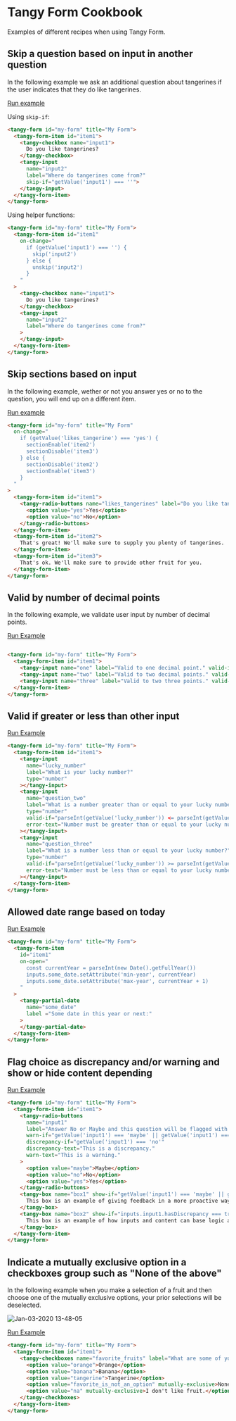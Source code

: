 # Tangy Form Cookbook
Examples of different recipes when using Tangy Form.

## Skip a question based on input in another question
In the following example we ask an additional question about tangerines if the user indicates that they do like tangerines.

[Run example](https://codepen.io/rjsteinert/pen/QWwQwPJ)

Using `skip-if`:
```html
<tangy-form id="my-form" title="My Form">
  <tangy-form-item id="item1">
    <tangy-checkbox name="input1">
      Do you like tangerines?
    </tangy-checkbox>
    <tangy-input 
      name="input2"
      label="Where do tangerines come from?"
      skip-if="getValue('input1') === ''">
    </tangy-input>
  </tangy-form-item>
</tangy-form>
```
Using helper functions:
```html
<tangy-form id="my-form" title="My Form">
  <tangy-form-item id="item1"
    on-change="
      if (getValue('input1') === '') {
        skip('input2')
      } else {
        unskip('input2')
      }
    "
  >
    <tangy-checkbox name="input1">
      Do you like tangerines?
    </tangy-checkbox>
    <tangy-input 
      name="input2"
      label="Where do tangerines come from?"
    >
    </tangy-input>
  </tangy-form-item>
</tangy-form>
```

## Skip sections based on input
In the following example, wether or not you answer yes or no to the question, you will end up on a different item.

[Run example](https://codepen.io/rjsteinert/pen/WNbjPjZ)
```html
<tangy-form id="my-form" title="My Form"
  on-change="
    if (getValue('likes_tangerine') === 'yes') {
      sectionEnable('item2')
      sectionDisable('item3')
    } else {
      sectionDisable('item2')
      sectionEnable('item3')
    }      
  "
>
  <tangy-form-item id="item1">
    <tangy-radio-buttons name="likes_tangerines" label="Do you like tangerines?">
      <option value="yes">Yes</option>
      <option value="no">No</option>
    </tangy-radio-buttons>
  </tangy-form-item>
  <tangy-form-item id="item2">
    That's great! We'll make sure to supply you plenty of tangerines.
  </tangy-form-item>
  <tangy-form-item id="item3">
    That's ok. We'll make sure to provide other fruit for you.
  </tangy-form-item>
</tangy-form>
```


## Valid by number of decimal points
In the following example, we validate user input by number of decimal points.

[Run Example](https://codepen.io/rjsteinert/pen/bGNWzrr)
```html

<tangy-form id="my-form" title="My Form">
  <tangy-form-item id="item1">
    <tangy-input name="one" label="Valid to one decimal point." valid-if="/^[0-9]+\.[0-9]/.test(input.value)"></tangy-input>
    <tangy-input name="two" label="Valid to two decimal points." valid-if="/^[0-9]+\.[0-9][0-9]/.test(input.value)"></tangy-input>
    <tangy-input name="three" label="Valid to two three points." valid-if="/^[0-9]+\.[0-9][0-9][0-9]/.test(input.value)"></tangy-input>
  </tangy-form-item>
</tangy-form>
```


## Valid if greater or less than other input

[Run Example](https://codepen.io/rjsteinert/pen/jOEGbGK)
```html
<tangy-form id="my-form" title="My Form">
  <tangy-form-item id="item1">
    <tangy-input 
      name="lucky_number"
      label="What is your lucky number?"
      type="number"
    ></tangy-input>
    <tangy-input
      name="question_two"
      label="What is a number greater than or equal to your lucky number?"
      type="number"
      valid-if="parseInt(getValue('lucky_number')) <= parseInt(getValue('question_two'))"
      error-text="Number must be greater than or equal to your lucky number."
    ></tangy-input>
    <tangy-input
      name="question_three"
      label="What is a number less than or equal to your lucky number?"
      type="number"
      valid-if="parseInt(getValue('lucky_number')) >= parseInt(getValue('question_three'))"
      error-text="Number must be less than or equal to your lucky number."
    ></tangy-input>
  </tangy-form-item>
</tangy-form>
```

## Allowed date range based on today

[Run Example](https://codepen.io/rjsteinert/pen/mdyBeLm)
```html
<tangy-form id="my-form" title="My Form">
  <tangy-form-item 
    id="item1"
    on-open="
      const currentYear = parseInt(new Date().getFullYear())
      inputs.some_date.setAttribute('min-year', currentYear)
      inputs.some_date.setAttribute('max-year', currentYear + 1)
    "
  >
    <tangy-partial-date 
      name="some_date"
      label ="Some date in this year or next:"
    >
    </tangy-partial-date>
  </tangy-form-item>
</tangy-form>
```

## Flag choice as discrepancy and/or warning and show or hide content depending
[Run Example](https://codepen.io/rjsteinert/pen/eYmGGbM)
```html
<tangy-form id="my-form" title="My Form">
  <tangy-form-item id="item1">
    <tangy-radio-buttons
      name="input1"
      label="Answer No or Maybe and this question will be flagged with a warning. Answer No and this question will be flagged with a discrepancy. If your selection causes a discrepancy or warning to be flagged, you may click submit again to proceed. If however you selected No, submitted, then selected Maybe, because you changed your selection you will be required to click submit one last time."
      warn-if="getValue('input1') === 'maybe' || getValue('input1') === 'no'"
      discrepancy-if="getValue('input1') === 'no'"
      discrepancy-text="This is a discrepancy."
      warn-text="This is a warning."
    >
      <option value="maybe">Maybe</option>
      <option value="no">No</option>
      <option value="yes">Yes</option>
    </tangy-radio-buttons>
    <tangy-box name="box1" show-if="getValue('input1') === 'maybe' || getValue('input1') === 'no'">
      This box is an example of giving feedback in a more proactive way as opposed to waiting until the user clicks submit/next.
    </tangy-box>
    <tangy-box name="box2" show-if="inputs.input1.hasDiscrepancy === true || inputs.input1.hasWarning === true">
      This box is an example of how inputs and content can base logic around wether a discrepancy or warning has been flagged.
    </tangy-box>
  </tangy-form-item>
</tangy-form>
```

## Indicate a mutually exclusive option in a checkboxes group such as "None of the above"
In the following example when you make a selection of a fruit and then choose one of the mutually exclusive options, your prior selections will be deselected.

![Jan-03-2020 13-48-05](https://user-images.githubusercontent.com/156575/71742567-37efed00-2e30-11ea-999c-9afe2e0b9492.gif)

[Run Example](https://codepen.io/rjsteinert/pen/WNbMveY)

```html
<tangy-form id="my-form" title="My Form">
  <tangy-form-item id="item1">
    <tangy-checkboxes name="favorite_fruits" label="What are some of your favorite fruits?">
      <option value="orange">Orange</option>
      <option value="banana">Banana</option>
      <option value="tangerine">Tangerine</option>
      <option value="favorite_is_not_an_option" mutually-exclusive>None of the above.</option>
      <option value="na" mutually-exclusive>I don't like fruit.</option>
    </tangy-checkboxes>
  </tangy-form-item>
</tangy-form>
```
